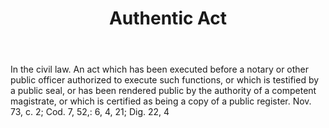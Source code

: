 ---
title: Authentic Act
letter: A
permalink: "/definitions/authentic-act.html"
body: 'In the civil law. An act which has been executed before a notary or other public
  officer authorized to execute such functions, or which is testified by a public
  seal, or has been rendered public by the authority of a competent magistrate, or
  which is certified as being a copy of a public register. Nov. 73, c. 2; Cod. 7,
  52,: 6, 4, 21; Dig. 22, 4'
published_at: '2018-07-07'
layout: post
---